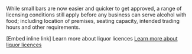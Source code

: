 While small bars are now easier and quicker to get approved, a range of licensing conditions still apply before any business can serve alcohol with food; including location of premises, seating capacity, intended trading hours and other requirements.

[Embed inline link] Learn more about liquor licences
[Learn more about liquor licences](#)
